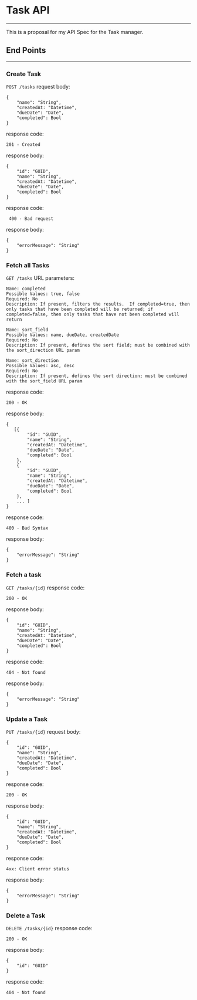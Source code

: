 # Task API
---
This is a proposal for my API Spec for the Task manager.
## End Points
---

### Create Task
`POST /tasks`
request body: 
```
{
    "name": "String",
    "createdAt: "Datetime",
    "dueDate": "Date",
    "completed": Bool
}
```

response code: 

    201 - Created

response body:
```
{
    "id": "GUID",
    "name": "String",
    "createdAt: "Datetime",
    "dueDate": "Date",
    "completed": Bool
}
```
response code: 

     400 - Bad request

response body:
```
{
    "errorMessage": "String"
}
```
### Fetch all Tasks 
`GET /tasks`
URL parameters:

    Name: completed
    Possible Values: true, false
    Required: No
    Description: If present, filters the results.  If completed=true, then only tasks that have been completed will be returned; if completed=false, then only tasks that have not been completed will return

    Name: sort_field
    Possible Values: name, dueDate, createdDate
    Required: No
    Description: If present, defines the sort field; must be combined with the sort_direction URL param

    Name: sort_direction
    Possible Values: asc, desc
    Required: No
    Description: If present, defines the sort direction; must be combined with the sort_field URL param

response code: 

    200 - OK

response body:
```
{ 
   [{
        "id": "GUID",
        "name": "String",
        "createdAt: "Datetime",
        "dueDate": "Date",
        "completed": Bool
    },
    {
        "id": "GUID",
        "name": "String",
        "createdAt: "Datetime",
        "dueDate": "Date",
        "completed": Bool
    },
    ... ]
}
```
response code:

    400 - Bad Syntax

response body:
```
{
    "errorMessage": "String"
}
```

### Fetch a task
`GET /tasks/{id}`
response code: 

    200 - OK 

response body:
```
{
    "id": "GUID",
    "name": "String",
    "createdAt: "Datetime", 
    "dueDate": "Date",
    "completed": Bool
}
```
response code:
    
    404 - Not found

response body:
```
{
    "errorMessage": "String"
}
```


### Update a Task 
`PUT /tasks/{id}`
request body:
```
{
    "id": "GUID",
    "name": "String",
    "createdAt: "Datetime",
    "dueDate": "Date",
    "completed": Bool
}
```

response code: 

    200 - OK

response body:
```
{
    "id": "GUID",
    "name": "String",
    "createdAt: "Datetime", 
    "dueDate": "Date",
    "completed": Bool
}
```

response code:
    
    4xx: Client error status

response body:
```
{
    "errorMessage": "String"
}
```

### Delete a Task 
`DELETE /tasks/{id}`
response code: 
    
    200 - OK

response body:
```
{
    "id": "GUID"
}
```

response code:

    404 - Not found
